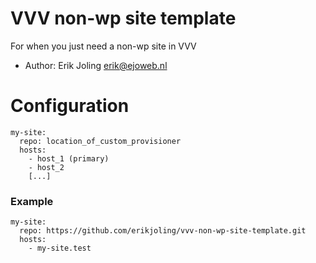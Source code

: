 # VVV non-wp site template
For when you just need a non-wp site in VVV

- Author: Erik Joling <erik@ejoweb.nl>

# Configuration

```
my-site:
  repo: location_of_custom_provisioner
  hosts:
    - host_1 (primary)
    - host_2
    [...]
```

### Example

```
my-site:
  repo: https://github.com/erikjoling/vvv-non-wp-site-template.git
  hosts:
    - my-site.test
```

